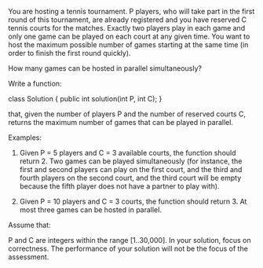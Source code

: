 You are hosting a tennis tournament. P players, who will take part in the first round of this tournament, are already registered and you have reserved C tennis courts for the matches. Exactly two players play in each game and only one game can be played on each court at any given time. You want to host the maximum possible number of games starting at the same time (in order to finish the first round quickly).

How many games can be hosted in parallel simultaneously?

Write a function:

class Solution { public int solution(int P, int C); }

that, given the number of players P and the number of reserved courts C, returns the maximum number of games that can be played in parallel.

Examples:

1. Given P = 5 players and C = 3 available courts, the function should return 2. Two games can be played simultaneously (for instance, the first and second players can play on the first court, and the third and fourth players on the second court, and the third court will be empty because the fifth player does not have a partner to play with).

2. Given P = 10 players and C = 3 courts, the function should return 3. At most three games can be hosted in parallel.

Assume that:

P and C are integers within the range [1..30,000].
In your solution, focus on correctness. The performance of your solution will not be the focus of the assessment.
